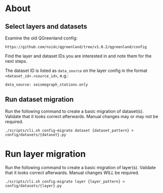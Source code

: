 # About

## Select layers and datasets

Examine the old QGreenland config:

    https://github.com/nsidc/qgreenland/tree/v1.0.2/qgreenland/config

Find the layer and dataset IDs you are interested in and note them for the next
steps.

The dataset ID is listed as `data_source` on the layer config in the format
`<dataset_id>.<source_id>`, e.g.:

    data_source: seismograph_stations.only


## Run dataset migration

Run the following command to create a basic migration of dataset(s). Validate
that it looks correct afterwards. Manual changes may or may not be required.

`./scripts/cli.sh config-migrate dataset {dataset_pattern} > config/datasets/{dataset}.py`


# Run layer migration

Run the following command to create a basic migration of layer(s). Validate
that it looks correct afterwards. Manual changes _WILL_ be required.

`./scripts/cli.sh config-migrate layer {layer_pattern} > config/datasets/{layer}.py`

